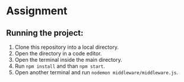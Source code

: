 # Assignment
## Running the project:
1. Clone this repository into a local directory.
2. Open the directory in a code editor.
3. Open the terminal inside the main directory.
4. Run `npm install` and than `npm start`.
6. Open another terminal and run `nodemon middleware/middleware.js`.
